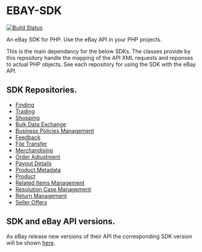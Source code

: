 # EBAY-SDK

[![Build Status](https://travis-ci.org/davidtsadler/ebay-sdk.png?branch=develop)](https://travis-ci.org/davidtsadler/ebay-sdk)

An eBay SDK for PHP. Use the eBay API in your PHP projects.

This is the main dependancy for the below SDKs. The classes provide by this repository handle the mapping of the API XML requests and reponses to actual PHP objects. See each repository for using the SDK with the eBay API.

## SDK Repositories.
  - [Finding](https://github.com/davidtsadler/ebay-sdk-finding)
  - [Trading](https://github.com/davidtsadler/ebay-sdk-trading)
  - [Shopping](https://github.com/davidtsadler/ebay-sdk-shopping)
  - [Bulk Data Exchange](https://github.com/davidtsadler/ebay-sdk-bulk-data-exchange)
  - [Business Policies Management](https://github.com/davidtsadler/ebay-sdk-business-policies-management)
  - [Feedback](https://github.com/davidtsadler/ebay-sdk-feedback)
  - [File Transfer](https://github.com/davidtsadler/ebay-sdk-file-transfer)
  - [Merchandising](https://github.com/davidtsadler/ebay-sdk-merchandising)
  - [Order Adjustment](https://github.com/davidtsadler/ebay-sdk-order-adjustment)
  - [Payout Details](https://github.com/davidtsadler/ebay-sdk-payout-details)
  - [Product Metadata](https://github.com/davidtsadler/ebay-sdk-product-metadata)
  - [Product](https://github.com/davidtsadler/ebay-sdk-product)
  - [Related Items Management](https://github.com/davidtsadler/ebay-sdk-related-items-management)
  - [Resolution Case Management](https://github.com/davidtsadler/ebay-sdk-resolution-case-management)
  - [Return Management](https://github.com/davidtsadler/ebay-sdk-return-management)
  - [Seller Offers](https://github.com/davidtsadler/ebay-sdk-seller-offers)

## SDK and eBay API versions.

As eBay release new versions of their API the corresponding SDK version will be shown [here](https://github.com/davidtsadler/ebay-sdk/wiki/SDK-and-eBay-API-Versions).
